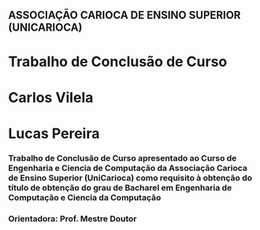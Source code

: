 ## ASSOCIAÇÃO CARIOCA DE ENSINO SUPERIOR (UNICARIOCA)
# Trabalho de Conclusão de Curso

# Carlos Vilela
# Lucas Pereira


### Trabalho de Conclusão de Curso apresentado ao Curso de Engenharia e Ciencia de Computação da Associação Carioca de Ensino Superior (UniCarioca) como requisito à obtenção do título de obtenção do grau de Bacharel em Engenharia de Computação e Ciencia da Computação

### Orientadora: Prof. Mestre Doutor  

